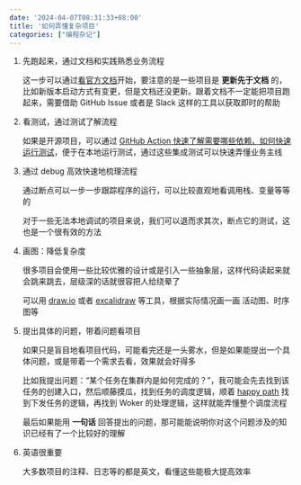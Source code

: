 ```yaml
---
date: '2024-04-07T08:31:33+08:00'
title: '如何弄懂复杂项目'
categories: ["编程杂记"]
---
```


1. 先跑起来，通过文档和实践熟悉业务流程
    
    这一步可以通过[看官方文档]([https://plantegg.github.io/2023/04/06/为什么你不去看文档/](https://plantegg.github.io/2023/04/06/%E4%B8%BA%E4%BB%80%E4%B9%88%E4%BD%A0%E4%B8%8D%E5%8E%BB%E7%9C%8B%E6%96%87%E6%A1%A3/))开始，要注意的是一些项目是 **更新先于文档** 的，比如新版本启动方式有变更，但是文档还没更新。跟着文档不一定能把项目跑起来，需要借助 GitHub Issue 或者是 Slack 这样的工具以获取即时的帮助
    
2. 看测试，通过测试了解流程
    
    如果是开源项目，可以通过 [GitHub Action 快速了解需要哪些依赖、如何快速运行测试](https://twitter.com/yihong0618/status/1621897825431990276)，便于在本地运行测试，通过这些集成测试可以快速弄懂业务主线
    
3. 通过 debug 高效快速地梳理流程
    
    通过断点可以一步一步跟踪程序的运行，可以比较直观地看调用栈、变量等等的
    
    对于一些无法本地调试的项目来说，我们可以退而求其次，断点它的测试，这也是一个很有效的方法
    
4. 画图：降低复杂度
    
    很多项目会使用一些比较优雅的设计或是引入一些抽象层，这样代码读起来就会跳来跳去，层级深的话就很容把人给绕晕了
    
    可以用 [draw.io](http://draw.io) 或者 [excalidraw](https://excalidraw.com/) 等工具，根据实际情况画一画 活动图、时序图等
    
5. 提出具体的问题，带着问题看项目
    
    如果只是盲目地看项目代码，可能看完还是一头雾水，但是如果能提出一个具体问题，或是带着一个需求去看，效果就会好得多
    
    比如我提出问题：“某个任务在集群内是如何完成的？”，我可能会先去找到该任务的创建入口，然后顺藤摸瓜，找到任务的调度逻辑，顺着 [happy path](https://www.zhihu.com/question/398382396/answer/1254936358) 找到下发任务的逻辑，再找到 Woker 的处理逻辑，这样就能弄懂整个调度流程
    
    最后如果能用 **一句话** 回答提出的问题，那可能能说明你对这个问题涉及的知识已经有了一个比较好的理解
    
6. 英语很重要
    
    大多数项目的注释、日志等的都是英文，看懂这些能极大提高效率